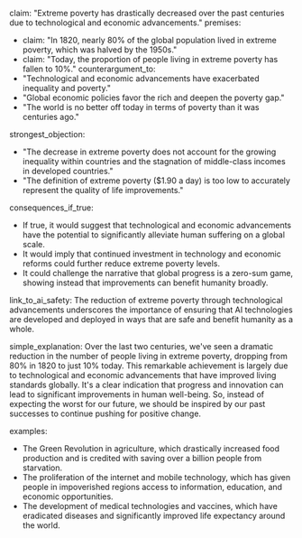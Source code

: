 claim: "Extreme poverty has drastically decreased over the past centuries due to technological and economic advancements."
premises:
  - claim: "In 1820, nearly 80% of the global population lived in extreme poverty, which was halved by the 1950s."
  - claim: "Today, the proportion of people living in extreme poverty has fallen to 10%."
counterargument_to:
  - "Technological and economic advancements have exacerbated inequality and poverty."
  - "Global economic policies favor the rich and deepen the poverty gap."
  - "The world is no better off today in terms of poverty than it was centuries ago."

strongest_objection:
  - "The decrease in extreme poverty does not account for the growing inequality within countries and the stagnation of middle-class incomes in developed countries."
  - "The definition of extreme poverty ($1.90 a day) is too low to accurately represent the quality of life improvements."

consequences_if_true:
  - If true, it would suggest that technological and economic advancements have the potential to significantly alleviate human suffering on a global scale.
  - It would imply that continued investment in technology and economic reforms could further reduce extreme poverty levels.
  - It could challenge the narrative that global progress is a zero-sum game, showing instead that improvements can benefit humanity broadly.

link_to_ai_safety: The reduction of extreme poverty through technological advancements underscores the importance of ensuring that AI technologies are developed and deployed in ways that are safe and benefit humanity as a whole.

simple_explanation: Over the last two centuries, we've seen a dramatic reduction in the number of people living in extreme poverty, dropping from 80% in 1820 to just 10% today. This remarkable achievement is largely due to technological and economic advancements that have improved living standards globally. It's a clear indication that progress and innovation can lead to significant improvements in human well-being. So, instead of expecting the worst for our future, we should be inspired by our past successes to continue pushing for positive change.

examples:
  - The Green Revolution in agriculture, which drastically increased food production and is credited with saving over a billion people from starvation.
  - The proliferation of the internet and mobile technology, which has given people in impoverished regions access to information, education, and economic opportunities.
  - The development of medical technologies and vaccines, which have eradicated diseases and significantly improved life expectancy around the world.
